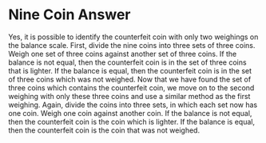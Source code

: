 # Nine Coin Answer

Yes, it is possible to identify the counterfeit coin with only two weighings on 
the balance scale. First, divide the nine coins into three sets of three coins. 
Weigh one set of three coins against another set of three coins. If the balance 
is not equal, then the counterfeit coin is in the set of three coins that is 
lighter. If the balance is equal, then the counterfeit coin is in the set of 
three coins which was not weighed. Now that we have found the set of three 
coins which contains the counterfeit coin, we move on to the second weighing 
with only these three coins and use a similar method as the first weighing. 
Again, divide the coins into three sets, in which each set now has one coin. 
Weigh one coin against another coin. If the balance is not equal, then the 
counterfeit coin is the coin which is lighter. If the balance is equal, then 
the counterfeit coin is the coin that was not weighed.
